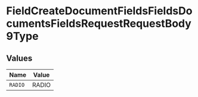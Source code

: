 # FieldCreateDocumentFieldsFieldsDocumentsFieldsRequestRequestBody9Type


## Values

| Name    | Value   |
| ------- | ------- |
| `RADIO` | RADIO   |